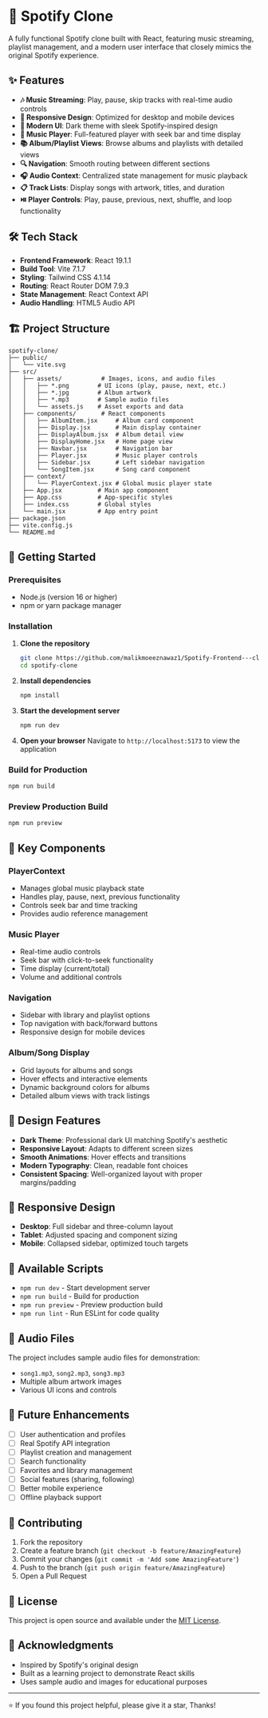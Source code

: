 # 🎵 Spotify Clone

A fully functional Spotify clone built with React, featuring music streaming, playlist management, and a modern user interface that closely mimics the original Spotify experience.

## ✨ Features

- **🎶 Music Streaming**: Play, pause, skip tracks with real-time audio controls
- **📱 Responsive Design**: Optimized for desktop and mobile devices
- **🎨 Modern UI**: Dark theme with sleek Spotify-inspired design
- **🎵 Music Player**: Full-featured player with seek bar and time display
- **📚 Album/Playlist Views**: Browse albums and playlists with detailed views
- **🔍 Navigation**: Smooth routing between different sections
- **🎧 Audio Context**: Centralized state management for music playback
- **📋 Track Lists**: Display songs with artwork, titles, and duration
- **⏯️ Player Controls**: Play, pause, previous, next, shuffle, and loop functionality

## 🛠️ Tech Stack

- **Frontend Framework**: React 19.1.1
- **Build Tool**: Vite 7.1.7
- **Styling**: Tailwind CSS 4.1.14
- **Routing**: React Router DOM 7.9.3
- **State Management**: React Context API
- **Audio Handling**: HTML5 Audio API

## 🏗️ Project Structure

```
spotify-clone/
├── public/
│   └── vite.svg
├── src/
│   ├── assets/           # Images, icons, and audio files
│   │   ├── *.png        # UI icons (play, pause, next, etc.)
│   │   ├── *.jpg        # Album artwork
│   │   ├── *.mp3        # Sample audio files
│   │   └── assets.js    # Asset exports and data
│   ├── components/       # React components
│   │   ├── AlbumItem.jsx     # Album card component
│   │   ├── Display.jsx       # Main display container
│   │   ├── DisplayAlbum.jsx  # Album detail view
│   │   ├── DisplayHome.jsx   # Home page view
│   │   ├── Navbar.jsx        # Navigation bar
│   │   ├── Player.jsx        # Music player controls
│   │   ├── Sidebar.jsx       # Left sidebar navigation
│   │   └── SongItem.jsx      # Song card component
│   ├── context/
│   │   └── PlayerContext.jsx # Global music player state
│   ├── App.jsx          # Main app component
│   ├── App.css          # App-specific styles
│   ├── index.css        # Global styles
│   └── main.jsx         # App entry point
├── package.json
├── vite.config.js
└── README.md
```

## 🚀 Getting Started

### Prerequisites

- Node.js (version 16 or higher)
- npm or yarn package manager

### Installation

1. **Clone the repository**
   ```bash
   git clone https://github.com/malikmoeeznawaz1/Spotify-Frontend---clone.git
   cd spotify-clone
   ```

2. **Install dependencies**
   ```bash
   npm install
   ```

3. **Start the development server**
   ```bash
   npm run dev
   ```

4. **Open your browser**
   Navigate to `http://localhost:5173` to view the application

### Build for Production

```bash
npm run build
```

### Preview Production Build

```bash
npm run preview
```

## 🎯 Key Components

### PlayerContext
- Manages global music playback state
- Handles play, pause, next, previous functionality
- Controls seek bar and time tracking
- Provides audio reference management

### Music Player
- Real-time audio controls
- Seek bar with click-to-seek functionality
- Time display (current/total)
- Volume and additional controls

### Navigation
- Sidebar with library and playlist options
- Top navigation with back/forward buttons
- Responsive design for mobile devices

### Album/Song Display
- Grid layouts for albums and songs
- Hover effects and interactive elements
- Dynamic background colors for albums
- Detailed album views with track listings

## 🎨 Design Features

- **Dark Theme**: Professional dark UI matching Spotify's aesthetic
- **Responsive Layout**: Adapts to different screen sizes
- **Smooth Animations**: Hover effects and transitions
- **Modern Typography**: Clean, readable font choices
- **Consistent Spacing**: Well-organized layout with proper margins/padding

## 📱 Responsive Design

- **Desktop**: Full sidebar and three-column layout
- **Tablet**: Adjusted spacing and component sizing
- **Mobile**: Collapsed sidebar, optimized touch targets

## 🔧 Available Scripts

- `npm run dev` - Start development server
- `npm run build` - Build for production
- `npm run preview` - Preview production build
- `npm run lint` - Run ESLint for code quality

## 🎵 Audio Files

The project includes sample audio files for demonstration:
- `song1.mp3`, `song2.mp3`, `song3.mp3`
- Multiple album artwork images
- Various UI icons and controls

## 🌟 Future Enhancements

- [ ] User authentication and profiles
- [ ] Real Spotify API integration
- [ ] Playlist creation and management
- [ ] Search functionality
- [ ] Favorites and library management
- [ ] Social features (sharing, following)
- [ ] Better mobile experience
- [ ] Offline playback support

## 🤝 Contributing

1. Fork the repository
2. Create a feature branch (`git checkout -b feature/AmazingFeature`)
3. Commit your changes (`git commit -m 'Add some AmazingFeature'`)
4. Push to the branch (`git push origin feature/AmazingFeature`)
5. Open a Pull Request

## 📝 License

This project is open source and available under the [MIT License](LICENSE).


## 🙏 Acknowledgments

- Inspired by Spotify's original design
- Built as a learning project to demonstrate React skills
- Uses sample audio and images for educational purposes

---

⭐ If you found this project helpful, please give it a star, Thanks!
